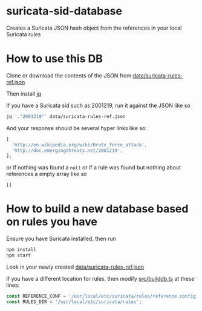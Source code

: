 # suricata-sid-database

Creates a Suricata JSON hash object from the references in your local Suricata rules

# How to use this DB

Clone or download the contents of the JSON from [data/suricata-rules-ref.json](data/suricata-rules-ref.json)

Then install [jq](https://stedolan.github.io/jq/)

If you have a Suricata sid such as 2001219, run it against the JSON like so

```sh
jq '."2001219"' data/suricata-rules-ref.json
```

And your response should be several hyper links like so:

```ts
[
  'http://en.wikipedia.org/wiki/Brute_force_attack',
  'http://doc.emergingthreats.net/2001219',
];
```

or if nothing was found a `null` or if a rule was found but nothing about references a
empty array like so

```
[]
```

# How to build a new database based on rules you have

Ensure you have Suricata installed, then run

```sh
npm install
npm start
```

Look in your newly created [data/suricata-rules-ref.json](data/suricata-rules-ref.json)

If you have a different location for rules, then modify [src/builddb.ts](src/builddb.ts) at these lines:

```ts
const REFERENCE_CONF = '/usr/local/etc/suricata/rules/reference.config';
const RULES_DIR = '/usr/local/etc/suricata/rules';
```
